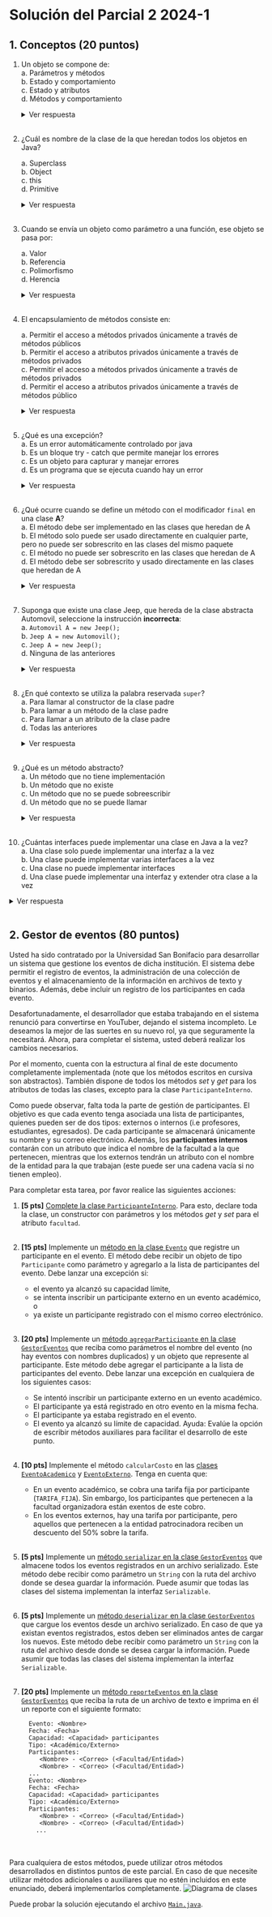 # Solución del Parcial 2 2024-1

## 1. Conceptos (20 puntos) 

1. Un objeto se compone de: </br>
    a. Parámetros y métodos </br>
    b. Estado y comportamiento </br>
    c. Estado y atributos </br>
    d. Métodos y comportamiento </br>
    <details>
         <summary>Ver respuesta</summary>
         b. Estado y comportamiento  
    </details></br>

2. ¿Cuál es nombre de la clase de la que heredan todos los objetos en Java?</br>

   a. Superclass </br>
   b. Object </br>
   c. this </br>
   d. Primitive </br>
   <details>
   <summary>Ver respuesta</summary>
      b. Object  
   </details></br>

3. Cuando se envía un objeto como parámetro a una función, ese objeto se pasa por:</br>

    a. Valor </br>
    b. Referencia </br>
    c. Polimorfismo </br>
    d. Herencia </br>
       <details>
       <summary>Ver respuesta</summary>
          b. Referencia  
       </details></br>

4. El encapsulamiento de métodos consiste en: </br>

    a. Permitir el acceso a métodos privados únicamente a través de métodos públicos </br>
    b. Permitir el acceso a atributos privados únicamente a través de métodos privados</br>
    c. Permitir el acceso a métodos privados únicamente a través de métodos privados </br>
    d. Permitir el acceso a atributos privados únicamente a través de métodos público </br>
       <details>
       <summary>Ver respuesta</summary>
          d. Permitir el acceso a atributos privados únicamente a través de métodos público  
       </details></br>

5. ¿Qué es una excepción?</br>
   a. Es un error automáticamente controlado por java </br>
   b. Es un bloque try - catch que permite manejar los errores</br>
   c. Es un objeto para capturar y manejar errores </br>
   d. Es un programa que se ejecuta cuando hay un error </br>
   <details>
   <summary>Ver respuesta</summary>
   c. Es un objeto para capturar y manejar errores  
   </details></br>

6. ¿Qué ocurre cuando se define un método con el modificador `final` en una clase **A**?</br>
   a. El método debe ser implementado en las clases que heredan de A </br>
   b. El método solo puede ser usado directamente en cualquier parte, pero no puede ser sobrescrito en las clases del mismo paquete</br>
   c. El método no puede ser sobrescrito en las clases que heredan de A </br>
   d. El método debe ser sobrescrito y usado directamente en las clases que heredan de A </br>
   <details>
   <summary>Ver respuesta</summary>
   c. El método no puede ser sobrescrito en las clases que heredan de A 
   </details></br>

7. Suponga que existe una clase Jeep, que hereda de la clase abstracta Automovil, seleccione la instrucción **incorrecta**:</br>
   a. `Automovil A = new Jeep();` </br>
   b. `Jeep A = new Automovil();` </br>
   c. `Jeep A = new Jeep();` </br>
   d. Ninguna de las anteriores </br>
   <details>
   <summary>Ver respuesta</summary>
   b. Jeep A = new Automovil();
   </details></br>



8. ¿En qué contexto se utiliza la palabra reservada `super`?</br>
   a. Para llamar al constructor de la clase padre </br>
   b. Para lamar a un método de la clase padre </br>
   c. Para llamar a un atributo de la clase padre </br>
   d. Todas las anteriores </br>
   <details>
   <summary>Ver respuesta</summary>
   d. Todas las anteriores
   </details></br>

9. ¿Qué es un método abstracto?</br>
   a. Un método que no tiene implementación </br>
   b. Un método que no existe </br>
   c. Un método que no se puede sobreescribir </br>
   d. Un método que no se puede llamar </br>
   <details>
   <summary>Ver respuesta</summary>
   a. Un método que no tiene implementación
   </details></br>

10. ¿Cuántas interfaces puede implementar una clase en Java a la vez?</br>
    a. Una clase solo puede implementar una interfaz a la vez </br>
    b. Una clase puede implementar varias interfaces a la vez</br>
    c. Una clase no puede implementar interfaces </br>
    d. Una clase puede implementar una interfaz y extender otra clase a la vez </br>
   <details>
   <summary>Ver respuesta</summary>
   b. Una clase puede implementar varias interfaces a la vez
   </details></br>


## 2. Gestor de eventos (80 puntos)


Usted ha sido contratado por la Universidad San Bonifacio para desarrollar un sistema que gestione los eventos de dicha institución. El sistema debe permitir el registro de eventos, la administración de una colección de eventos y el almacenamiento de la información en archivos de texto y binarios. Además, debe incluir un registro de los participantes en cada evento.

Desafortunadamente, el desarrollador que estaba trabajando en el sistema renunció para convertirse en YouTuber, dejando el sistema incompleto. Le deseamos la mejor de las suertes en su nuevo rol, ya que seguramente la necesitará. Ahora, para completar el sistema, usted deberá realizar los cambios necesarios.

Por el momento, cuenta con la estructura al final de este documento completamente implementada (note que los métodos escritos en cursiva son abstractos). También dispone de todos los métodos *set* y *get* para los atributos de todas las clases, excepto para la clase `ParticipanteInterno`.

Como puede observar, falta toda la parte de gestión de participantes. El objetivo es que cada evento tenga asociada una lista de participantes, quienes pueden ser de dos tipos: externos o internos (i.e profesores, estudiantes, egresados). De cada participante se almacenará únicamente su nombre y su correo electrónico. Además, los **participantes internos** contarán con un atributo que indica el nombre de la facultad a la que pertenecen, mientras que los externos tendrán un atributo con el nombre de la entidad para la que trabajan (este puede ser una cadena vacía si no tienen empleo).

Para completar esta tarea, por favor realice las siguientes acciones:

1. **[5 pts]** [Complete la clase `ParticipanteInterno`](./src/main/java/org/example/model/participante/ParticipanteInterno.java). Para esto, declare toda la clase, un constructor con parámetros y los métodos *get* y *set* para el atributo `facultad`. </br></br>

2. **[15 pts]** Implemente un [método en la clase `Evento`](./src/main/java/org/example/model/evento/Evento.java#L73) que registre un participante en el evento. El método debe recibir un objeto de tipo `Participante` como parámetro y agregarlo a la lista de participantes del evento. Debe lanzar una excepción si:
   - el evento ya alcanzó su capacidad límite,
   - se intenta inscribir un participante externo en un evento académico, o
   - ya existe un participante registrado con el mismo correo electrónico.</br></br>

3. **[20 pts]** Implemente un [método `agregarParticipante` en la clase `GestorEventos`](./src/main/java/org/example/model/GestorEventos.java#L67) que reciba como parámetros el nombre del evento (no hay eventos con nombres duplicados) y un objeto que represente al participante. Este método debe agregar el participante a la lista de participantes del evento. Debe lanzar una excepción en cualquiera de los siguientes casos:
   - Se intentó inscribir un participante externo en un evento académico.
   - El participante ya está registrado en otro evento en la misma fecha.
   - El participante ya estaba registrado en el evento.
   - El evento ya alcanzó su límite de capacidad.
   Ayuda: Evalúe la opción de escribir métodos auxiliares para facilitar el desarrollo de este punto.</br></br>
   
4. **[10 pts]** Implemente el método `calcularCosto` en las [clases `EventoAcademico`](./src/main/java/org/example/model/evento/EventoAcademico.java#L25) y [`EventoExterno`](./src/main/java/org/example/model/evento/EventoExterno.java#L40). Tenga en cuenta que:
   - En un evento académico, se cobra una tarifa fija por participante (`TARIFA_FIJA`). Sin embargo, los participantes que pertenecen a la facultad organizadora están exentos de este cobro.
   - En los eventos externos, hay una tarifa por participante, pero aquellos que pertenecen a la entidad patrocinadora reciben un descuento del 50% sobre la tarifa.</br></br>

5. **[5 pts]** Implemente un [método `serializar` en la clase `GestorEventos`](./src/main/java/org/example/model/GestorEventos.java#L98) que almacene todos los eventos registrados en un archivo serializado. Este método debe recibir como parámetro un `String` con la ruta del archivo donde se desea guardar la información. Puede asumir que todas las clases del sistema implementan la interfaz `Serializable`. </br></br>

6. **[5 pts]** Implemente un [método `deserializar` en la clase `GestorEventos`](./src/main/java/org/example/model/GestorEventos.java#L109) que cargue los eventos desde un archivo serializado. En caso de que ya existan eventos registrados, estos deben ser eliminados antes de cargar los nuevos. Este método debe recibir como parámetro un `String` con la ruta del archivo desde donde se desea cargar la información. Puede asumir que todas las clases del sistema implementan la interfaz `Serializable`.</br></br>

7. **[20 pts]** Implemente un [método `reporteEventos` en la clase `GestorEventos`](./src/main/java/org/example/model/GestorEventos.java#L135) que reciba la ruta de un archivo de texto e imprima en él un reporte con el siguiente formato:
    ```
      Evento: <Nombre>
      Fecha: <Fecha>
      Capacidad: <Capacidad> participantes
      Tipo: <Académico/Externo>
      Participantes:
         <Nombre> - <Correo> (<Facultad/Entidad>)
         <Nombre> - <Correo> (<Facultad/Entidad>)
      ...
      Evento: <Nombre>
      Fecha: <Fecha>
      Capacidad: <Capacidad> participantes
      Tipo: <Académico/Externo>
      Participantes:
         <Nombre> - <Correo> (<Facultad/Entidad>)
         <Nombre> - <Correo> (<Facultad/Entidad>)
        ...
    ```
</br></br>Para cualquiera de estos métodos, puede utilizar otros métodos desarrollados en distintos puntos de este parcial. En caso de que necesite utilizar métodos adicionales o auxiliares que no estén incluidos en este enunciado, deberá implementarlos completamente.
![Diagrama de clases](./assets/Parcial2410-diagramas.png)

Puede probar la solución ejecutando el archivo [`Main.java`](./src/main/java/org/example/Main.java).